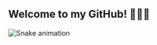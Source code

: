 ## Welcome to my GitHub! :boxing_glove:🏋️‍♂️

 ![Snake animation](https://github.com/Lordy2022/Lordy2022/blob/output/github-contribution-grid-snake.svg)
